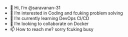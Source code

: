 - 👋 Hi, I’m @saravanan-31
- 👀 I’m interested in Coding and fcuking problem solving
- 🌱 I’m currently learning DevOps CI/CD
- 💞️ I’m looking to collaborate on Docker
- 📫 How to reach me? sorry fcuking busy
<!---
saravanan-31/saravanan-31 is a ✨ special ✨ repository because its `README.md` (this file) appears on your GitHub profile.
You can click the Preview link to take a look at your changes.
--->
